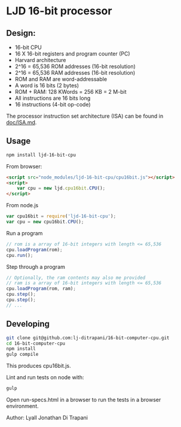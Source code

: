 LJD 16-bit processor
====================

Design:
-------

- 16-bit CPU
- 16 X 16-bit registers and program counter (PC)
- Harvard architecture
- 2^16 = 65,536 ROM addresses (16-bit resolution)
- 2^16 = 65,536 RAM addresses (16-bit resolution)
- ROM and RAM are word-addressable
- A word is 16 bits (2 bytes)
- ROM + RAM:  128 KWords = 256 KB = 2 M-bit
- All instructions are 16 bits long
- 16 instructions (4-bit op-code)

The processor instruction set architecture (ISA) can be found in
[doc/ISA.md](doc/ISA.md).


Usage
-----

```bash
npm install ljd-16-bit-cpu
```

From browser:

```html
<script src="node_modules/ljd-16-bit-cpu/cpu16bit.js"></script>
<script>
    var cpu = new ljd.cpu16bit.CPU();
</script>
```

From node.js

```javascript
var cpu16bit = require('ljd-16-bit-cpu');
var cpu = new cpu16bit.CPU();
```

Run a program

```javascript
// rom is a array of 16-bit integers with length <= 65,536
cpu.loadProgram(rom);
cpu.run();
```

Step through a program

```javascript
// Optionally, the ram contents may also me provided
// ram is a array of 16-bit integers with length <= 65,536
cpu.loadProgram(rom, ram);
cpu.step();
cpu.step();
// ...
```

Developing
----------

```bash
git clone git@github.com:lj-ditrapani/16-bit-computer-cpu.git
cd 16-bit-computer-cpu
npm install
gulp compile
```

This produces cpu16bit.js.

Lint and run tests on node with:

```bash
gulp
```

Open run-specs.html in a browser to run the tests in a browser environment.


Author:  Lyall Jonathan Di Trapani
